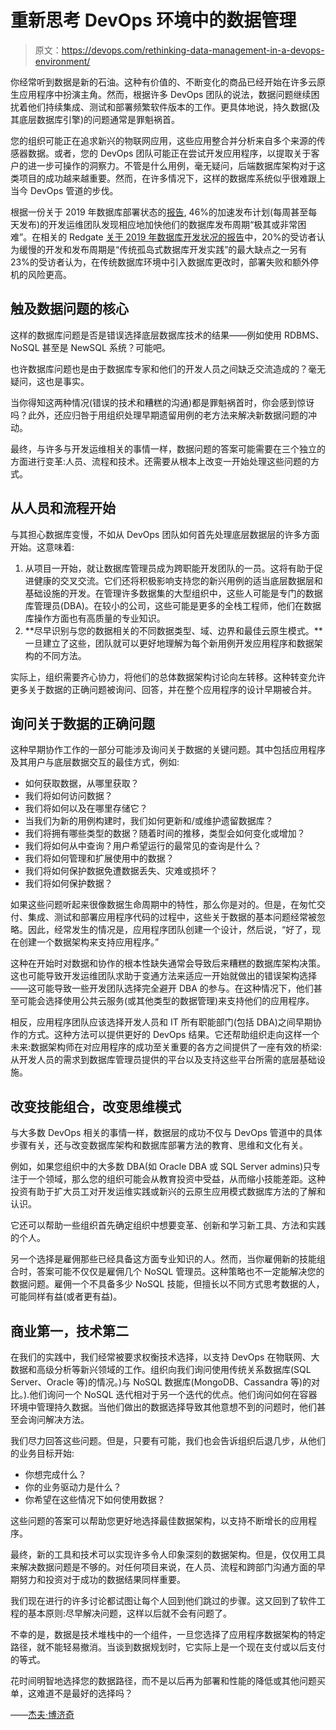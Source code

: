 # 重新思考 DevOps 环境中的数据管理

> 原文：<https://devops.com/rethinking-data-management-in-a-devops-environment/>

你经常听到数据是新的石油。这种有价值的、不断变化的商品已经开始在许多云原生应用程序中扮演主角。然而，根据许多 DevOps 团队的说法，数据问题继续困扰着他们持续集成、测试和部署频繁软件版本的工作。更具体地说，持久数据(及其底层数据库引擎)的问题通常是罪魁祸首。

您的组织可能正在追求新兴的物联网应用，这些应用整合并分析来自多个来源的传感器数据。或者，您的 DevOps 团队可能正在尝试开发应用程序，以提取关于客户的进一步可操作的洞察力。不管是什么用例，毫无疑问，后端数据库架构对于这类项目的成功越来越重要。然而，在许多情况下，这样的数据库系统似乎很难跟上当今 DevOps 管道的步伐。

根据一份关于 2019 年数据库部署状态的[报告](https://www.devopsdigest.com/the-state-of-database-deployments-in-application-delivery-2019), 46%的加速发布计划(每周甚至每天发布)的开发运维团队发现相应地加快他们的数据库发布周期“极其或非常困难”。在相关的 Redgate [关于 2019 年数据库开发状况的报告](https://www.devopsdigest.com/2019-state-of-database-devops-report)中，20%的受访者认为缓慢的开发和发布周期是“传统孤岛式数据库开发实践”的最大缺点之一另有 23%的受访者认为，在传统数据库环境中引入数据库更改时，部署失败和额外停机的风险更高。

## 触及数据问题的核心

这样的数据库问题是否是错误选择底层数据库技术的结果——例如使用 RDBMS、NoSQL 甚至是 NewSQL 系统？可能吧。

也许数据库问题也是由于数据库专家和他们的开发人员之间缺乏交流造成的？毫无疑问，这也是事实。

当你得知这两种情况(错误的技术和糟糕的沟通)都是罪魁祸首时，你会感到惊讶吗？此外，还应归咎于用组织处理早期遗留用例的老方法来解决新数据问题的冲动。

最终，与许多与开发运维相关的事情一样，数据问题的答案可能需要在三个独立的方面进行变革:人员、流程和技术。还需要从根本上改变一开始处理这些问题的方式。

## 从人员和流程开始

与其担心数据库变慢，不如从 DevOps 团队如何首先处理底层数据层的许多方面开始。这意味着:

1.  从项目一开始，就让数据库管理员成为跨职能开发团队的一员。这将有助于促进健康的交叉交流。它们还将积极影响支持您的新兴用例的适当底层数据层和基础设施的开发。在管理许多数据集的大型组织中，这些人可能是专门的数据库管理员(DBA)。在较小的公司，这些可能是更多的全栈工程师，他们在数据库操作方面也有高质量的专业知识。
2.  **尽早识别与您的数据相关的不同数据类型、域、边界和最佳云原生模式。**一旦建立了这些，团队就可以更好地理解为每个新用例开发应用程序和数据架构的不同方法。

实际上，组织需要齐心协力，将他们的总体数据架构讨论向左转移。这种转变允许更多关于数据的正确问题被询问、回答，并在整个应用程序的设计早期被合并。

## 询问关于数据的正确问题

这种早期协作工作的一部分可能涉及询问关于数据的关键问题。其中包括应用程序及其用户与底层数据交互的最佳方式，例如:

*   如何获取数据，从哪里获取？
*   我们将如何访问数据？
*   我们将如何以及在哪里存储它？
*   当我们为新的用例构建时，我们如何更新和/或维护遗留数据库？
*   我们将拥有哪些类型的数据？随着时间的推移，类型会如何变化或增加？
*   我们将如何从中查询？用户希望运行的最常见的查询是什么？
*   我们将如何管理和扩展使用中的数据？
*   我们将如何保护数据免遭数据丢失、灾难或损坏？
*   我们将如何保护数据？

如果这些问题听起来很像数据生命周期中的特性，那么你是对的。但是，在匆忙交付、集成、测试和部署应用程序代码的过程中，这些关于数据的基本问题经常被忽略。因此，经常发生的情况是，应用程序团队创建一个设计，然后说，“好了，现在创建一个数据架构来支持应用程序。”

这种在开始时对数据和协作的根本性缺失通常会导致后来糟糕的数据库架构决策。这也可能导致开发运维团队求助于变通方法来适应一开始就做出的错误架构选择——这可能导致一些开发团队选择完全避开 DBA 的参与。在这种情况下，他们甚至可能会选择使用公共云服务(或其他类型的数据管理)来支持他们的应用程序。

相反，应用程序团队应该选择开发人员和 IT 所有职能部门(包括 DBA)之间早期协作的方式。这种方法可以提供更好的 DevOps 结果。它还帮助组织走向这样一个未来:数据架构师在对应用程序的成功至关重要的各方之间提供了一座有效的桥梁:从开发人员的需求到数据库管理员提供的平台以及支持这些平台所需的底层基础设施。

## 改变技能组合，改变思维模式

与大多数 DevOps 相关的事情一样，数据层的成功不仅与 DevOps 管道中的具体步骤有关，还与改变数据库架构和数据库部署方法的教育、思维和文化有关。

例如，如果您组织中的大多数 DBA(如 Oracle DBA 或 SQL Server admins)只专注于一个领域，那么您的组织可能会从教育投资中受益，从而缩小技能差距。这种投资有助于扩大员工对开发运维实践或新兴的云原生应用模式数据库方法的了解和认识。

它还可以帮助一些组织首先确定组织中想要变革、创新和学习新工具、方法和实践的个人。

另一个选择是雇佣那些已经具备这方面专业知识的人。然而，当你雇佣新的技能组合时，答案可能不仅仅是雇佣几个 NoSQL 管理员。这种策略也不一定能解决您的数据问题。雇佣一个不具备多少 NoSQL 技能，但擅长以不同方式思考数据的人，可能同样有益(或者更有益)。

## 商业第一，技术第二

在我们的实践中，我们经常被要求权衡技术选择，以支持 DevOps 在物联网、大数据和高级分析等新兴领域的工作。组织向我们询问使用传统关系数据库(SQL Server、Oracle 等)的情况。)与 NoSQL 数据库(MongoDB、Cassandra 等)的对比。).他们询问一个 NoSQL 迭代相对于另一个迭代的优点。他们询问如何在容器环境中管理持久数据。当他们做出的数据选择导致其他意想不到的问题时，他们甚至会询问解决方法。

我们尽力回答这些问题。但是，只要有可能，我们也会告诉组织后退几步，从他们的业务目标开始:

*   你想完成什么？
*   你的业务驱动力是什么？
*   你希望在这些情况下如何使用数据？

这些问题的答案可以帮助您更好地选择最佳数据架构，以支持不断增长的应用程序。

最终，新的工具和技术可以实现许多令人印象深刻的数据架构。但是，仅仅用工具来解决数据问题是不够的。对任何项目来说，在人员、流程和跨部门沟通方面的早期努力和投资对于成功的数据结果同样重要。

我们现在进行的许多讨论都试图让每个人回到他们跳过的步骤。这又回到了软件工程的基本原则:尽早解决问题，这样以后就不会有问题了。

不幸的是，数据是技术堆栈中的一个组件，一旦您选择了应用程序数据架构的特定路径，就不能轻易撤消。当谈到数据规划时，它实际上是一个现在支付或以后支付的等式。

花时间明智地选择您的数据路径，而不是以后再为部署和性能的降低或其他问题买单，这难道不是最好的选择吗？

——[杰夫·博济奇](https://devops.com/author/jeff-bozic/)